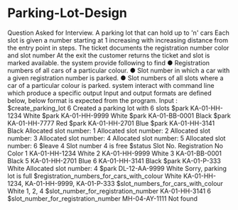 # Parking-Lot-Design

Question Asked for Interview.
A parking lot that can hold up to 'n' cars 
Each slot is given a number starting at 1 increasing with increasing distance from the entry point in steps.
The ticket documents the registration number color and slot number
At the exit the customer returns the ticket and slot is marked available.
the system  provide following  to find 
● Registration numbers of all cars of a particular colour. 
● Slot number in which a car with a given registration number is parked. 
● Slot numbers of all slots where a car of a particular colour is parked. 
system interact with command line which produce a specific output
Input and output formats are defined below, below format is expected from the program. 
Input :
$create_parking_lot 6 
Created a parking lot with 6 slots
$park KA-01-HH-1234 White 
$park KA-01-HH-9999 White 
$park KA-01-BB-0001 Black 
$park KA-01-HH-7777 Red 
$park KA-01-HH-2701 Blue 
$park KA-01-HH-3141 Black 
Allocated slot number: 1 Allocated slot number: 2 Allocated slot number: 3 
Allocated slot number: 4 Allocated slot number: 5 Allocated slot number: 6
$leave 4 
Slot number 4 is free 
$status 
Slot No. Registration No Color 
1 KA-01-HH-1234 White 2 KA-01-HH-9999 White 3 KA-01-BB-0001 Black 
5 KA-01-HH-2701 Blue 
6 KA-01-HH-3141 Black 
$park KA-01-P-333 White 
Allocated slot number: 4 
$park DL-12-AA-9999 White 
Sorry, parking lot is full 
$registration_numbers_for_cars_with_colour White 
KA-01-HH-1234, KA-01-HH-9999, KA-01-P-333
$slot_numbers_for_cars_with_colour White 
1, 2, 4
$slot_number_for_registration_number KA-01-HH-3141 
 6
$slot_number_for_registration_number MH-04-AY-1111 
Not found
